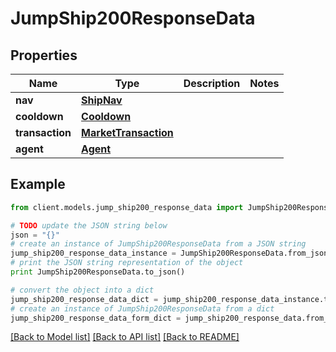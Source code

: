 # JumpShip200ResponseData


## Properties

Name | Type | Description | Notes
------------ | ------------- | ------------- | -------------
**nav** | [**ShipNav**](ShipNav.md) |  | 
**cooldown** | [**Cooldown**](Cooldown.md) |  | 
**transaction** | [**MarketTransaction**](MarketTransaction.md) |  | 
**agent** | [**Agent**](Agent.md) |  | 

## Example

```python
from client.models.jump_ship200_response_data import JumpShip200ResponseData

# TODO update the JSON string below
json = "{}"
# create an instance of JumpShip200ResponseData from a JSON string
jump_ship200_response_data_instance = JumpShip200ResponseData.from_json(json)
# print the JSON string representation of the object
print JumpShip200ResponseData.to_json()

# convert the object into a dict
jump_ship200_response_data_dict = jump_ship200_response_data_instance.to_dict()
# create an instance of JumpShip200ResponseData from a dict
jump_ship200_response_data_form_dict = jump_ship200_response_data.from_dict(jump_ship200_response_data_dict)
```
[[Back to Model list]](../README.md#documentation-for-models) [[Back to API list]](../README.md#documentation-for-api-endpoints) [[Back to README]](../README.md)


